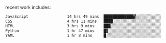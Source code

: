 
<!--<img width="1415" height="100" alt="blu" src="https://github.com/rdsilva01/rdsilva01/assets/101207588/deb060e5-d035-4f09-b511-e3f50605b207">-->

<!-- \> Enthusiastic about developing and building solutions <br>
\> Computer Science and Engineering @ UBI -->

<!-- <a href="https://www.rodrigosilva.live/">personal website</a> 🏁 -->

<!-- ![](https://komarev.com/ghpvc/?username=rdsilva01) -->

recent work includes:
<!--START_SECTION:waka-->

```txt
JavaScript                 14 hrs 49 mins  █████████████▓░░░░░░░░░░░   54.32 %
CSS                        4 hrs 11 mins   ████░░░░░░░░░░░░░░░░░░░░░   15.35 %
HTML                       3 hrs 9 mins    ███░░░░░░░░░░░░░░░░░░░░░░   11.60 %
Python                     1 hr 47 mins    █▓░░░░░░░░░░░░░░░░░░░░░░░   06.58 %
YAML                       1 hr 8 mins     █░░░░░░░░░░░░░░░░░░░░░░░░   04.20 %
```

<!--END_SECTION:waka-->

